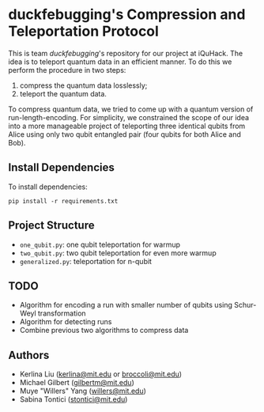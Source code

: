 # duckfebugging's Compression and Teleportation Protocol
This is team *duckfebugging*'s repository for our project at iQuHack. The idea
is to teleport quantum data in an efficient manner. To do this we perform the
procedure in two steps:
1. compress the quantum data losslessly;
2. teleport the quantum data.

To compress quantum data, we tried to come up with a quantum version of
run-length-encoding. For simplicity, we constrained the scope of our idea into
a more manageable project of teleporting three identical qubits from Alice using
only two qubit entangled pair (four qubits for both Alice and Bob).

## Install Dependencies
To install dependencies:
```
pip install -r requirements.txt
```

## Project Structure
- `one_qubit.py`: one qubit teleportation for warmup
- `two_qubit.py`: two qubit teleportation for even more warmup
- `generalized.py`: teleportation for n-qubit

## TODO
- Algorithm for encoding a run with smaller number of qubits using Schur-Weyl
  transformation
- Algorithm for detecting runs
- Combine previous two algorithms to compress data

## Authors
- Kerlina Liu (kerlina@mit.edu or broccoli@mit.edu)
- Michael Gilbert (gilbertm@mit.edu)
- Muye "Willers" Yang (willers@mit.edu)
- Sabina Tontici (stontici@mit.edu)
